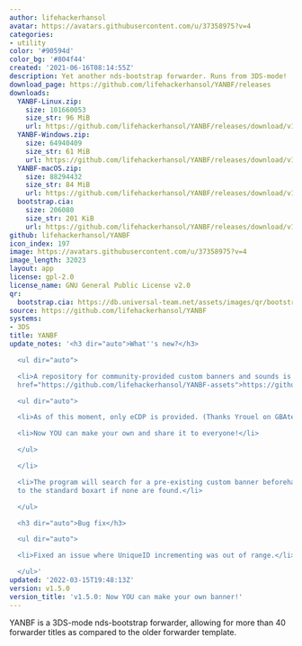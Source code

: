 ```yaml
---
author: lifehackerhansol
avatar: https://avatars.githubusercontent.com/u/37358975?v=4
categories:
- utility
color: '#90594d'
color_bg: '#804f44'
created: '2021-06-16T08:14:55Z'
description: Yet another nds-bootstrap forwarder. Runs from 3DS-mode!
download_page: https://github.com/lifehackerhansol/YANBF/releases
downloads:
  YANBF-Linux.zip:
    size: 101660053
    size_str: 96 MiB
    url: https://github.com/lifehackerhansol/YANBF/releases/download/v1.5.0/YANBF-Linux.zip
  YANBF-Windows.zip:
    size: 64940409
    size_str: 61 MiB
    url: https://github.com/lifehackerhansol/YANBF/releases/download/v1.5.0/YANBF-Windows.zip
  YANBF-macOS.zip:
    size: 88294432
    size_str: 84 MiB
    url: https://github.com/lifehackerhansol/YANBF/releases/download/v1.5.0/YANBF-macOS.zip
  bootstrap.cia:
    size: 206080
    size_str: 201 KiB
    url: https://github.com/lifehackerhansol/YANBF/releases/download/v1.5.0/bootstrap.cia
github: lifehackerhansol/YANBF
icon_index: 197
image: https://avatars.githubusercontent.com/u/37358975?v=4
image_length: 32023
layout: app
license: gpl-2.0
license_name: GNU General Public License v2.0
qr:
  bootstrap.cia: https://db.universal-team.net/assets/images/qr/bootstrap-cia.png
source: https://github.com/lifehackerhansol/YANBF
systems:
- 3DS
title: YANBF
update_notes: '<h3 dir="auto">What''s new?</h3>

  <ul dir="auto">

  <li>A repository for community-provided custom banners and sounds is now open! <a
  href="https://github.com/lifehackerhansol/YANBF-assets">https://github.com/lifehackerhansol/YANBF-assets</a>

  <ul dir="auto">

  <li>As of this moment, only eCDP is provided. (Thanks Yrouel on GBAtemp!)</li>

  <li>Now YOU can make your own and share it to everyone!</li>

  </ul>

  </li>

  <li>The program will search for a pre-existing custom banner beforehand, and default
  to the standard boxart if none are found.</li>

  </ul>

  <h3 dir="auto">Bug fix</h3>

  <ul dir="auto">

  <li>Fixed an issue where UniqueID incrementing was out of range.</li>

  </ul>'
updated: '2022-03-15T19:48:13Z'
version: v1.5.0
version_title: 'v1.5.0: Now YOU can make your own banner!'
---
```

YANBF is a 3DS-mode nds-bootstrap forwarder, allowing for more than 40 forwarder titles as compared to the older forwarder template.